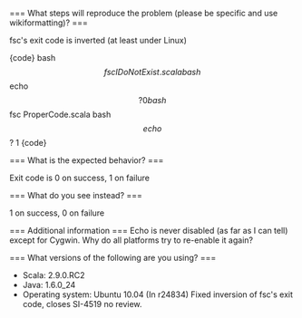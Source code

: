 === What steps will reproduce the problem (please be specific and use wikiformatting)? ===

fsc's exit code is inverted (at least under Linux)

{code}
  bash$$ fsc IDoNotExist.scala
  bash$$ echo $$?
  0
  bash$$ fsc ProperCode.scala
  bash$$ echo $$?
  1
{code} 



=== What is the expected behavior? ===

Exit code is 0 on success, 1 on failure

=== What do you see instead? ===

1 on success, 0 on failure

=== Additional information ===
Echo is never disabled (as far as I can tell) except for Cygwin.  Why do all platforms try to re-enable it again?

=== What versions of the following are you using? ===
  - Scala: 2.9.0.RC2
  - Java: 1.6.0_24
  - Operating system: Ubuntu 10.04
(In r24834) Fixed inversion of fsc's exit code, closes SI-4519 no review.
